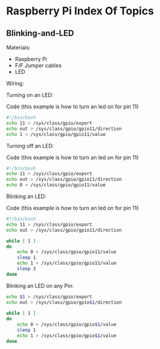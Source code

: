Raspberry Pi Index Of Topics
============================


## Blinking-and-LED

Materials: 
- Raspberry Pi
- F/F Jumper cables
- LED

Wiring:
<insert link to picture here>



Turning on an LED:

Code (this example is how to turn an led on for pin 11)
```bash
#!/bin/bash
echo 11 > /sys/class/gpio/export
echo out > /sys/class/gpio/gpio11/direction
echo 1 > /sys/class/gpio/gpio11/value
``` 

Turning off an LED:


Code (this example is how to turn an led on for pin 11)
```bash
#!/bin/bash
echo 11 > /sys/class/gpio/export
echo out > /sys/class/gpio/gpio11/direction
echo 0 > /sys/class/gpio/gpio11/value
``` 



Blinking an LED:

Code (this example is how to turn an led on for pin 11)
```bash
#!/bin/bash
echo 11 > /sys/class/gpio/export
echo out > /sys/class/gpio/gpio11/direction

while [ 1 ]
do
    echo 0 > /sys/class/gpio/gpio11/value
    sleep 1
    echo 1 > /sys/class/gpio/gpio11/value
    sleep 3
done

``` 


Blinking an LED on any Pin:
```bash
echo $1 > /sys/class/gpio/export
echo out > /sys/class/gpio/gpio$1/direction
 
while [ 1 ]
do
    echo 0 > /sys/class/gpio/gpio$1/value
    sleep 1
    echo 1 > /sys/class/gpio/gpio$1/value
done
```
